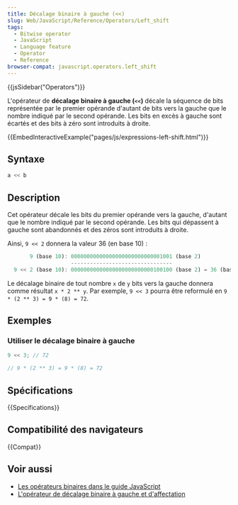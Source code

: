 ```yaml
---
title: Décalage binaire à gauche (<<)
slug: Web/JavaScript/Reference/Operators/Left_shift
tags:
  - Bitwise operator
  - JavaScript
  - Language feature
  - Operator
  - Reference
browser-compat: javascript.operators.left_shift
---
```

{{jsSidebar("Operators")}}

L'opérateur de **décalage binaire à gauche (`<<`)** décale la séquence de bits représentée par le premier opérande d'autant de bits vers la gauche que le nombre indiqué par le second opérande. Les bits en excès à gauche sont écartés et des bits à zéro sont introduits à droite.

{{EmbedInteractiveExample("pages/js/expressions-left-shift.html")}}

## Syntaxe

```js
a << b
```

## Description

Cet opérateur décale les bits du premier opérande vers la gauche, d'autant que le nombre indiqué par le second opérande. Les bits qui dépassent à gauche sont abandonnés et des zéros sont introduits à droite.

Ainsi, `9 << 2` donnera la valeur 36 (en base 10) :

```js
       9 (base 10): 00000000000000000000000000001001 (base 2)
                    --------------------------------
  9 << 2 (base 10): 00000000000000000000000000100100 (base 2) = 36 (base 10)
```

Le décalage binaire de tout nombre `x` de `y` bits vers la gauche donnera comme résultat `x * 2 ** y`. Par exemple, `9 << 3` pourra être reformulé en `9 * (2 ** 3) = 9 * (8) = 72`.

## Exemples

### Utiliser le décalage binaire à gauche

```js
9 << 3; // 72

// 9 * (2 ** 3) = 9 * (8) = 72
```

## Spécifications

{{Specifications}}

## Compatibilité des navigateurs

{{Compat}}

## Voir aussi

- [Les opérateurs binaires dans le guide JavaScript](/fr/docs/Web/JavaScript/Guide/Expressions_and_Operators#bitwise)
- [L'opérateur de décalage binaire à gauche et d'affectation](/fr/docs/Web/JavaScript/Reference/Operators/Left_shift_assignment)
